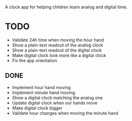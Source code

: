 A clock app for helping children learn analog and digital time.

# TODO
* Validate 24h time when moving the hour hand
* Show a plain-text readout of the analog clock
* Show a plain-text readout of the digital clock
* Make digital clock look more like a digital clock
* Fix the app orientation

## DONE
* Implement hour hand moving
* Implement minute hand moving
* Show a digital clock matching the analog one
* Update digital clock when our hands move
* Make digital clock bigger
* Validate hour changes when moving the minute hand
